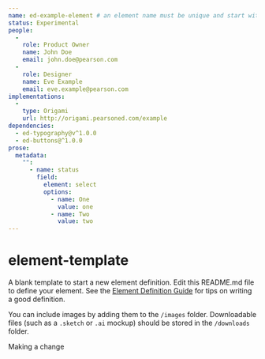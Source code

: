 ```yaml
---
name: ed-example-element # an element name must be unique and start with 'ed-'
status: Experimental
people:
  -
    role: Product Owner
    name: John Doe
    email: john.doe@pearson.com
  -
    role: Designer
    name: Eve Example
    email: eve.example@pearson.com
implementations:
  -
    type: Origami
    url: http://origami.pearsoned.com/example
dependencies:
  - ed-typography@v^1.0.0
  - ed-buttons@^1.0.0
prose:
  metadata:
    "":
      - name: status
        field:
          element: select
          options:
            - name: One
              value: one
            - name: Two
              value: two
---
```


# element-template
A blank template to start a new element definition. Edit this README.md file to define your element. See the [Element Definition Guide](www.example.com) for tips on writing a good definition.

You can include images by adding them to the `/images` folder. Downloadable files (such as a `.sketch` or `.ai` mockup) should be stored in the `/downloads` folder.

Making a change
